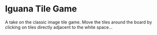 # Iguana Tile Game
A take on the classic image tile game. Move the tiles around the board by clicking on tiles directly adjacent to the white space...
